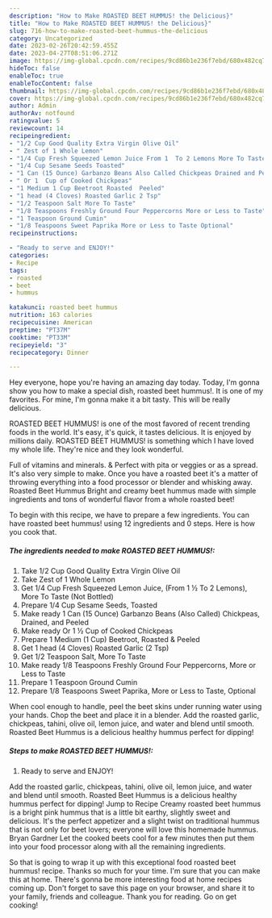 ```yaml
---
description: "How to Make ROASTED BEET HUMMUS! the Delicious}"
title: "How to Make ROASTED BEET HUMMUS! the Delicious}"
slug: 716-how-to-make-roasted-beet-hummus-the-delicious
category: Uncategorized
date: 2023-02-26T20:42:59.455Z
date: 2023-04-27T08:51:06.271Z
image: https://img-global.cpcdn.com/recipes/9cd86b1e236f7ebd/680x482cq70/roasted-beet-hummus-recipe-main-photo.jpg
hideToc: false
enableToc: true
enableTocContent: false
thumbnail: https://img-global.cpcdn.com/recipes/9cd86b1e236f7ebd/680x482cq70/roasted-beet-hummus-recipe-main-photo.jpg
cover: https://img-global.cpcdn.com/recipes/9cd86b1e236f7ebd/680x482cq70/roasted-beet-hummus-recipe-main-photo.jpg
author: Admin
authorAv: notfound
ratingvalue: 5
reviewcount: 14
recipeingredient:
- "1/2 Cup Good Quality Extra Virgin Olive Oil"
- " Zest of 1 Whole Lemon"
- "1/4 Cup Fresh Squeezed Lemon Juice From 1  To 2 Lemons More To Taste Not Bottled"
- "1/4 Cup Sesame Seeds Toasted"
- "1 Can (15 Ounce) Garbanzo Beans Also Called Chickpeas Drained and Peeled"
- " Or 1  Cup of Cooked Chickpeas"
- "1 Medium 1 Cup Beetroot Roasted  Peeled"
- "1 head (4 Cloves) Roasted Garlic 2 Tsp"
- "1/2 Teaspoon Salt More To Taste"
- "1/8 Teaspoons Freshly Ground Four Peppercorns More or Less to Taste"
- "1 Teaspoon Ground Cumin"
- "1/8 Teaspoons Sweet Paprika More or Less to Taste Optional"
recipeinstructions:

- "Ready to serve and ENJOY!"
categories:
- Recipe
tags:
- roasted
- beet
- hummus

katakunci: roasted beet hummus 
nutrition: 163 calories
recipecuisine: American
preptime: "PT37M"
cooktime: "PT33M"
recipeyield: "3"
recipecategory: Dinner

---
```



Hey everyone, hope you're having an amazing day today. Today, I'm gonna show you how to make a special dish, roasted beet hummus!. It is one of my favorites. For mine, I'm gonna make it a bit tasty. This will be really delicious.

ROASTED BEET HUMMUS! is one of the most favored of recent trending foods in the world. It's easy, it's quick, it tastes delicious. It is enjoyed by millions daily. ROASTED BEET HUMMUS! is something which I have loved my whole life. They're nice and they look wonderful.

Full of vitamins and minerals. &amp; Perfect with pita or veggies or as a spread. It&#39;s also very simple to make. Once you have a roasted beet it&#39;s a matter of throwing everything into a food processor or blender and whisking away. Roasted Beet Hummus Bright and creamy beet hummus made with simple ingredients and tons of wonderful flavor from a whole roasted beet!


To begin with this recipe, we have to prepare a few ingredients. You can have roasted beet hummus! using 12 ingredients and 0 steps. Here is how you cook that.

<!--inarticleads1-->

##### The ingredients needed to make ROASTED BEET HUMMUS!:

1. Take 1/2 Cup Good Quality Extra Virgin Olive Oil
1. Take  Zest of 1 Whole Lemon
1. Get 1/4 Cup Fresh Squeezed Lemon Juice, (From 1 ½ To 2 Lemons), More To Taste (Not Bottled)
1. Prepare 1/4 Cup Sesame Seeds, Toasted
1. Make ready 1 Can (15 Ounce) Garbanzo Beans (Also Called) Chickpeas, Drained, and Peeled
1. Make ready  Or 1 ½ Cup of Cooked Chickpeas
1. Prepare 1 Medium (1 Cup) Beetroot, Roasted &amp; Peeled
1. Get 1 head (4 Cloves) Roasted Garlic (2 Tsp)
1. Get 1/2 Teaspoon Salt, More To Taste
1. Make ready 1/8 Teaspoons Freshly Ground Four Peppercorns, More or Less to Taste
1. Prepare 1 Teaspoon Ground Cumin
1. Prepare 1/8 Teaspoons Sweet Paprika, More or Less to Taste, Optional


When cool enough to handle, peel the beet skins under running water using your hands. Chop the beet and place it in a blender. Add the roasted garlic, chickpeas, tahini, olive oil, lemon juice, and water and blend until smooth. Roasted Beet Hummus is a delicious healthy hummus perfect for dipping! 

<!--inarticleads2-->

##### Steps to make ROASTED BEET HUMMUS!:


1. Ready to serve and ENJOY!

Add the roasted garlic, chickpeas, tahini, olive oil, lemon juice, and water and blend until smooth. Roasted Beet Hummus is a delicious healthy hummus perfect for dipping! Jump to Recipe Creamy roasted beet hummus is a bright pink hummus that is a little bit earthy, slightly sweet and delicious. It&#39;s the perfect appetizer and a slight twist on traditional hummus that is not only for beet lovers; everyone will love this homemade hummus. Bryan Gardner Let the cooked beets cool for a few minutes then put them into your food processor along with all the remaining ingredients. 

So that is going to wrap it up with this exceptional food roasted beet hummus! recipe. Thanks so much for your time. I'm sure that you can make this at home. There's gonna be more interesting food at home recipes coming up. Don't forget to save this page on your browser, and share it to your family, friends and colleague. Thank you for reading. Go on get cooking!
